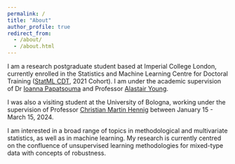 ```yaml
---
permalink: /
title: "About"
author_profile: true
redirect_from: 
  - /about/
  - /about.html
---
```


I am a research postgraduate student based at Imperial College London, currently enrolled in the Statistics and Machine Learning Centre for Doctoral Training ([StatML CDT](https://statml.io/), 2021 Cohort). I am under the academic supervision of Dr [Ioanna Papatsouma](https://profiles.imperial.ac.uk/i.papatsouma) and Professor [Alastair Young](https://profiles.imperial.ac.uk/alastair.young).

I was also a visiting student at the University of Bologna, working under the supervision of Professor [Christian Martin Hennig](https://www.unibo.it/sitoweb/christian.hennig/en) between January 15 - March 15, 2024.

I am interested in a broad range of topics in methodological and multivariate statistics, as well as in machine learning. My research is currently centred on the confluence of unsupervised learning methodologies for mixed-type data with concepts of robustness. 